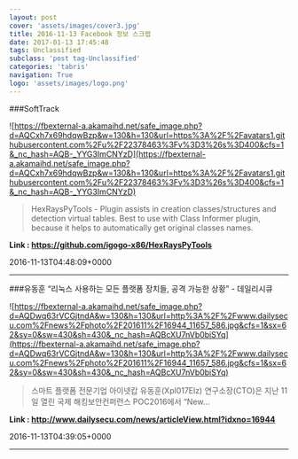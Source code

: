 ```yaml
---
layout: post
cover: 'assets/images/cover3.jpg'
title: 2016-11-13 Facebook 정보 스크랩
date: 2017-01-13 17:45:48
tags: Unclassified
subclass: 'post tag-Unclassified'
categories: 'tabris'
navigation: True
logo: 'assets/images/logo.png'
---
```


###SoftTrack

![https://fbexternal-a.akamaihd.net/safe_image.php?d=AQCxh7x69hdqwBzp&w=130&h=130&url=https%3A%2F%2Favatars1.githubusercontent.com%2Fu%2F22378463%3Fv%3D3%26s%3D400&cfs=1&_nc_hash=AQB-_YYG3ImCNYzD](https://fbexternal-a.akamaihd.net/safe_image.php?d=AQCxh7x69hdqwBzp&w=130&h=130&url=https%3A%2F%2Favatars1.githubusercontent.com%2Fu%2F22378463%3Fv%3D3%26s%3D400&cfs=1&_nc_hash=AQB-_YYG3ImCNYzD)

>HexRaysPyTools - Plugin assists in creation classes/structures and detection virtual tables. Best to use with Class Informer plugin, because it helps to automatically get original classes names.

**Link : <https://github.com/igogo-x86/HexRaysPyTools>**

2016-11-13T04:48:09+0000

---

###유동훈 “리눅스 사용하는 모든 플랫폼 장치들, 공격 가능한 상황” - 데일리시큐

![https://fbexternal-a.akamaihd.net/safe_image.php?d=AQDwq63rVCGjtndA&w=130&h=130&url=http%3A%2F%2Fwww.dailysecu.com%2Fnews%2Fphoto%2F201611%2F16944_11657_586.jpg&cfs=1&sx=62&sy=0&sw=430&sh=430&_nc_hash=AQBcXU7nVb0biSYq](https://fbexternal-a.akamaihd.net/safe_image.php?d=AQDwq63rVCGjtndA&w=130&h=130&url=http%3A%2F%2Fwww.dailysecu.com%2Fnews%2Fphoto%2F201611%2F16944_11657_586.jpg&cfs=1&sx=62&sy=0&sw=430&sh=430&_nc_hash=AQBcXU7nVb0biSYq)

>스마트 플랫폼 전문기업 아이넷캅 유동훈(Xpl017Elz) 연구소장(CTO)은 지난 11일 열린 국제 해킹보안컨퍼런스 POC2016에서 “New...

**Link : <http://www.dailysecu.com/news/articleView.html?idxno=16944>**

2016-11-13T04:39:05+0000

---

